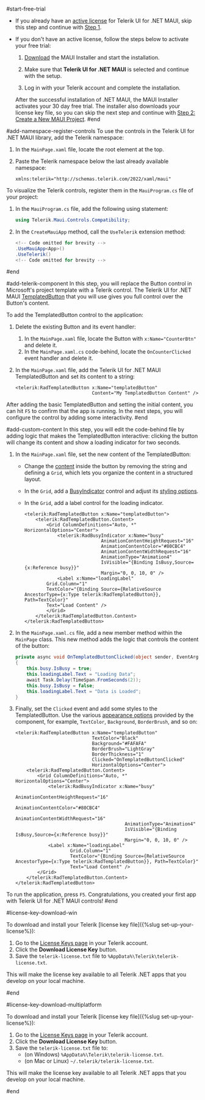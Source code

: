#start-free-trial
* If you already have an [active license](https://www.telerik.com/account/your-licenses) for Telerik UI for .NET MAUI, skip this step and continue with [Step 1](#step-1-download-your-license-key-file).
* If you don't have an active license, follow the steps below to activate your free trial:

    1. [Download](https://www.telerik.com/try/ui-for-maui) the MAUI Installer and start the installation.

    1. Make sure that **Telerik UI for .NET MAUI** is selected and continue with the setup.

    1. Log in with your Telerik account and complete the installation.

    After the successful installation of .NET MAUI, the MAUI Installer activates your 30 day free trial. The installer also downloads your license key file, so you can skip the next step and continue with [Step 2: Create a New MAUI Project](#step-2-create-a-new-maui-project).
#end

#add-namespace-register-controls
To use the controls in the Telerik UI for .NET MAUI library, add the Telerik namespace:

1. In the `MainPage.xaml` file, locate the root element at the top.
1. Paste the Telerik namespace below the last already available namespace:

	```XAML
	xmlns:telerik="http://schemas.telerik.com/2022/xaml/maui"
	```

To visualize the Telerik controls, register them in the `MauiProgram.cs` file of your project:

1. In the `MauiProgram.cs` file, add the following using statement:

	```C#
	using Telerik.Maui.Controls.Compatibility;
	```

1. In the `CreateMauiApp` method, call the `UseTelerik` extension method:

	```C#
	<!-- Code omitted for brevity -->
	.UseMauiApp<App>()
	.UseTelerik()
	<!-- Code omitted for brevity -->
	```
#end

#add-telerik-component
In this step, you will replace the Button control in Microsoft's project template with a Telerik control. The Telerik UI for .NET MAUI [TemplatedButton](https://docs.telerik.com/devtools/maui/controls/templatedbutton/overview) that you will use gives you full control over the Button's content.

To add the TemplatedButton control to the application:

1. Delete the existing Button and its event handler:

	1. In the `MainPage.xaml` file, locate the Button with `x:Name="CounterBtn"` and delete it.
	1. In the `MainPage.xaml.cs` code-behind, locate the `OnCounterClicked` event handler and delete it.

1. In the `MainPage.xaml` file, add the Telerik UI for .NET MAUI TemplatedButton and set its content to a string:

	```XAML
	<telerik:RadTemplatedButton x:Name="templatedButton"
		                        Content="My TemplatedButton Content" />
	```

After adding the basic TemplatedButton and setting the initial content, you can hit `F5` to confirm that the app is running. In the next steps, you will configure the control by adding some interactivity.
#end

#add-custom-content
In this step, you will edit the code-behind file by adding logic that makes the TemplatedButton interactive: clicking the button will change its content and show a loading indicator for two seconds.

1. In the `MainPage.xaml` file, set the new content of the TemplatedButton:

	* Change the [content](https://docs.telerik.com/devtools/maui/controls/templatedbutton/configuration) inside the button by removing the string and defining a `Grid`, which lets you organize the content in a structured layout.
	* In the `Grid`, add a [BusyIndicator](https://docs.telerik.com/devtools/maui/controls/busyindicator/overview) control and adjust its [styling options](https://docs.telerik.com/devtools/maui/controls/busyindicator/animations).
	* In the `Grid`, add a label control for the loading indicator.

		```XAML
		<telerik:RadTemplatedButton x:Name="templatedButton">
			<telerik:RadTemplatedButton.Content>
				<Grid ColumnDefinitions="Auto, *" HorizontalOptions="Center">
					<telerik:RadBusyIndicator x:Name="busy"
									AnimationContentHeightRequest="16"
									AnimationContentColor="#80CBC4"
									AnimationContentWidthRequest="16"
									AnimationType="Animation4"
									IsVisible="{Binding IsBusy,Source={x:Reference busy}}"
									Margin="0, 0, 10, 0" />
					<Label x:Name="loadingLabel" 
				Grid.Column="1"
				TextColor="{Binding Source={RelativeSource AncestorType={x:Type telerik:RadTemplatedButton}}, Path=TextColor}" 
				Text="Load Content" />
				</Grid>
			</telerik:RadTemplatedButton.Content>
		</telerik:RadTemplatedButton>
		```

1. In the `MainPage.xaml.cs` file, add a new member method within the `MainPage` class. This new method adds the logic that controls the content of the button:

	```C#
	private async void OnTemplatedButtonClicked(object sender, EventArgs e)
	{
		this.busy.IsBusy = true;
		this.loadingLabel.Text = "Loading Data";
		await Task.Delay(TimeSpan.FromSeconds(2));
		this.busy.IsBusy = false;
		this.loadingLabel.Text = "Data is Loaded";
	}
	```

1. Finally, set the `Clicked` event and add some styles to the TemplatedButton. Use the various [appearance options](https://docs.telerik.com/devtools/maui/controls/templatedbutton/styling) provided by the component, for example, `TextColor`, `Background`, `BorderBrush`, and so on:  

	```XAML
	<telerik:RadTemplatedButton x:Name="templatedButton"
								TextColor="Black"
								Background="#FAFAFA"
								BorderBrush="LightGray"
								BorderThickness="1"
								Clicked="OnTemplatedButtonClicked"
								HorizontalOptions="Center">
		<telerik:RadTemplatedButton.Content>
			<Grid ColumnDefinitions="Auto, *" HorizontalOptions="Center">
				<telerik:RadBusyIndicator x:Name="busy"
											AnimationContentHeightRequest="16"
											AnimationContentColor="#80CBC4"
											AnimationContentWidthRequest="16"
											AnimationType="Animation4"
											IsVisible="{Binding IsBusy,Source={x:Reference busy}}"
											Margin="0, 0, 10, 0" />
				<Label x:Name="loadingLabel" 
						Grid.Column="1"
						TextColor="{Binding Source={RelativeSource AncestorType={x:Type telerik:RadTemplatedButton}}, Path=TextColor}" 
						Text="Load Content" />
			</Grid>
		</telerik:RadTemplatedButton.Content>
	</telerik:RadTemplatedButton>
	```

To run the application, press `F5`. Congratulations, you created your first app with Telerik UI for .NET MAUI controls!
#end

#license-key-download-win

To download and install your Telerik [license key file]({%slug set-up-your-license%}):

1. Go to the <a href="https://www.telerik.com/account/your-licenses/license-keys" target="_blank">License Keys page</a> in your Telerik account.
1. Click the **Download License Key** button.
1. Save the `telerik-license.txt` file to `%AppData%\Telerik\telerik-license.txt`.

This will make the license key available to all Telerik .NET apps that you develop on your local machine.

#end

#license-key-download-multiplatform

To download and install your Telerik [license key file]({%slug set-up-your-license%}):

1. Go to the <a href="https://www.telerik.com/account/your-licenses/license-keys" target="_blank">License Keys page</a> in your Telerik account.
1. Click the **Download License Key** button.
1. Save the `telerik-license.txt` file to:
    * (on Windows) `%AppData%\Telerik\telerik-license.txt`.
    * (on Mac or Linux) `~/.telerik/telerik-license.txt`.

This will make the license key available to all Telerik .NET apps that you develop on your local machine.

#end